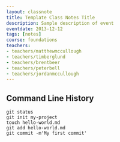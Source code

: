 ```yaml
---
layout: classnote
title: Template Class Notes Title
description: Sample description of event
eventdate: 2013-12-12
tags: [notes]
course: foundations
teachers:
- teachers/matthewmccullough
- teachers/timberglund
- teachers/brentbeer
- teachers/peterbell
- teachers/jordanmccullough
---
```


<!-- CLI Here -->
## Command Line History
```
git status
git init my-project
touch hello-world.md
git add hello-world.md
git commit -m'My first commit'
```
